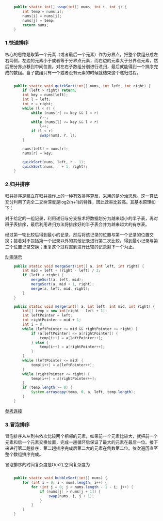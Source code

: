 

```java
    public static int[] swap(int[] nums, int i, int j) {
        int temp = nums[i];
        nums[i] = nums[j];
        nums[j] = temp;
        return nums;
    }
```

### 1.快速排序

核心的思路是取第一个元素（或者最后一个元素）作为分界点，把整个数组分成左右两侧，左边的元素小于或者等于分界点元素，而右边的元素大于分界点元素，然后把分界点移到中间位置，对左右子数组分别进行递归，最后就能得到一个排序完成的数组。当子数组只有一个或者没有元素的时候就结束这个递归过程。

```java

    public static void quickSort(int[] nums, int left, int right) {
        if (left > right) return;
        int key = nums[left];
        int l = left;
        int r = right;
        while (l < r) {
            while (nums[r] >= key && l < r)
                r--;
            while (nums[l] <= key && l < r)
                l++;
            if (l < r)
                swap(nums, r, l);
        }

        nums[left] = nums[r];
        nums[r] = key;

        quickSort(nums, left, r - 1);
        quickSort(nums, r + 1, right);
    }
```
### 2.归并排序

归并排序是建立在归并操作上的一种有效排序算反，采用的是分治思想。这一算法充分利用了完全二叉树深度是log2(n+1)的特性，因此效率比较高。其基本原理如下：

对于给定的一组记录，利用递归与分支技术将数据划分为越来越小的半子表，再对班子表排序，最后利用递归方法将排序好的半子表合并为越来越大的有序表。

经过第一轮比较后得到最小的记录，然后将该记录的位置与第一个记录的位置交换；接着对不包括第一个记录以外的其他记录进行第二次比较，得到最小记录与第二个位置记录交换；重复这个过程直到进行比较的记录剩下一个为止。

[动画演示](https://www.runoob.com/wp-content/uploads/2019/03/mergeSort.gif)

```java
    public static void mergeSort(int[] a, int left, int right) {
        int mid = left + (right - left) / 2;
        if (left < right) {
            mergeSort(a, left, mid);
            mergeSort(a, mid + 1, right);
            merge(a, left, mid, right);
        }
    }

    public static void merge(int[] a, int left, int mid, int right) {
        int[] temp = new int[right - left + 1];
        int leftPointer = left;
        int rightPointer = mid + 1;
        int i = 0;
        while (leftPointer <= mid && rightPointer <= right) {
            if (a[leftPointer] <= a[rightPointer]) {
                temp[i++] = a[leftPointer++];
            } else {
                temp[i++] = a[rightPointer++];
            }
        }
        while (leftPointer <= mid) {
            temp[i++] = a[leftPointer++];
        }
        while (rightPointer <= right) {
            temp[i++] = a[rightPointer++];
        }
        if (temp.length >= 0) {
            System.arraycopy(temp, 0, a, left, temp.length);
        }
    }
```
[参考连接](https://blog.csdn.net/jianyuerensheng/article/details/51262984)

### 3.冒泡排序

冒泡排序从左到右依次比较两个相邻的元素，如果前一个元素比较大，就把前一个元素和后一个元素交换位置，完成一趟循环后保证了最大的元素在最后一位。接下来进行第二趟排序，第二趟排序完成后第二大的元素在倒数第二位。依次遍历直至整个数组排序完成。

冒泡排序的时间复杂度是O(n2),空间复杂度为

```java

    public static void bubbleSort(int[] nums) {
        for (int i = 0; i < nums.length; i++) {
            for (int j = 0; j < nums.length - 1 - i; j++) {
                if (nums[j] > nums[j + 1]) {
                    swap(nums, j, j + 1);
                }
            }
        }
    }
```

